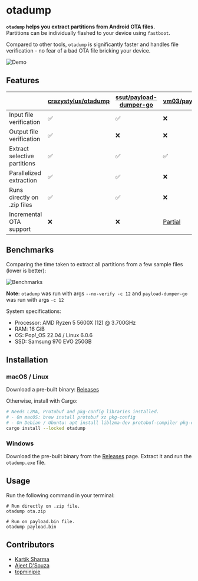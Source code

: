 
# otadump

**`otadump` helps you extract partitions from Android OTA files.** <br />
Partitions can be individually flashed to your device using `fastboot`.

Compared to other tools, `otadump` is significantly faster and handles file
verification - no fear of a bad OTA file bricking your device.

![Demo][demo]

</div>

## Features

|                              | [crazystylus/otadump] | [ssut/payload-dumper-go] | [vm03/payload_dumper]                      |
| ---------------------------- | --------------------- | --------------------------| ----------------------------------------- |
| Input file verification      | ✅                     | ✅                        | ❌                                        |
| Output file verification     | ✅                     | ❌                        | ❌                                        |
| Extract selective partitions | ✅                     | ✅                        | ✅                                        |
| Parallelized extraction      | ✅                     | ✅                        | ❌                                        |
| Runs directly on .zip files  | ✅                     | ✅                        | ❌                                        |
| Incremental OTA support      | ❌                     | ❌                        | [Partial][payload_dumper-incremental-ota] |

## Benchmarks

Comparing the time taken to extract all partitions from a few sample files
(lower is better):

![Benchmarks][benchmarks]

**Note:** `otadump` was run with args `--no-verify -c 12` and `payload-dumper-go` was run with args `-c 12`

System specifications:

- Processor: AMD Ryzen 5 5600X (12) @ 3.700GHz
- RAM: 16 GiB
- OS: Pop!_OS 22.04 / Linux 6.0.6
- SSD: Samsung 970 EVO 250GB

## Installation

### macOS / Linux

Download a pre-built binary: [Releases]

Otherwise, install with Cargo:

```sh
# Needs LZMA, Protobuf and pkg-config libraries installed.
# - On macOS: brew install protobuf xz pkg-config
# - On Debian / Ubuntu: apt install liblzma-dev protobuf-compiler pkg-config
cargo install --locked otadump
```

### Windows

Download the pre-built binary from the [Releases] page. Extract it and run the
`otadump.exe` file.

## Usage

Run the following command in your terminal:

```
# Run directly on .zip file.
otadump ota.zip

# Run on payload.bin file.
otadump payload.bin
```

## Contributors

- [Kartik Sharma](https://github.com/crazystylus)
- [Ajeet D'Souza](https://github.com/ajeetdsouza)
- [topminipie](https://github.com/topminipie)

[benchmarks]: contrib/benchmarks.svg
[crazystylus/otadump]: https://github.com/topminipie/otadump
[demo]: contrib/demo.gif
[payload_dumper-incremental-ota]: https://github.com/vm03/payload_dumper/issues/53
[releases]: https://github.com/topminipie/otadump/releases/latest
[ssut/payload-dumper-go]: https://github.com/ssut/payload-dumper-go
[vm03/payload_dumper]: https://github.com/vm03/payload_dumper
